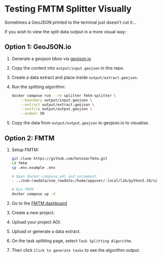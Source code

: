 # Testing FMTM Splitter Visually

Sometimes a GeoJSON printed to the terminal just doesn't cut it...

If you wish to view the split data output in a more visual way:

## Option 1: GeoJSON.io

1. Generate a geojson bbox via [geojson.io](https://geojson.io)
2. Copy the content into `output/input.geojson` in this repo.
3. Create a data extract and place inside `output/extract.geojson`.
4. Run the splitting algorithm:

   ```bash
   docker compose run --rm splitter fmtm-splitter \
       --boundary output/input.geojson \
       --extract output/extract.geojson \
       --outfile output/output.geojson \
       --number 50
   ```

5. Copy the data from `output/output.geojson` to geojson.io to visualise.

## Option 2: FMTM

1. Setup FMTM:

   ```bash
   git clone https://github.com/hotosm/fmtm.git
   cd fmtm
   cp .env.example .env

   # Open docker-compose.yml and uncomment
   - ../osm-rawdata/osm_rawdata:/home/appuser/.local/lib/python3.10/site-packages/osm_rawdata

   # Run FMTM
   docker compose up -d
   ```

2. Go to the [FMTM dashboard](http://fmtm.localhost:7050/)
3. Create a new project.
4. Upload your project AOI.
5. Upload or generate a data extract.
6. On the task splitting page, select `Task Splitting Algorithm`.
7. Then click `Click to generate tasks` to see the algorithm output.

